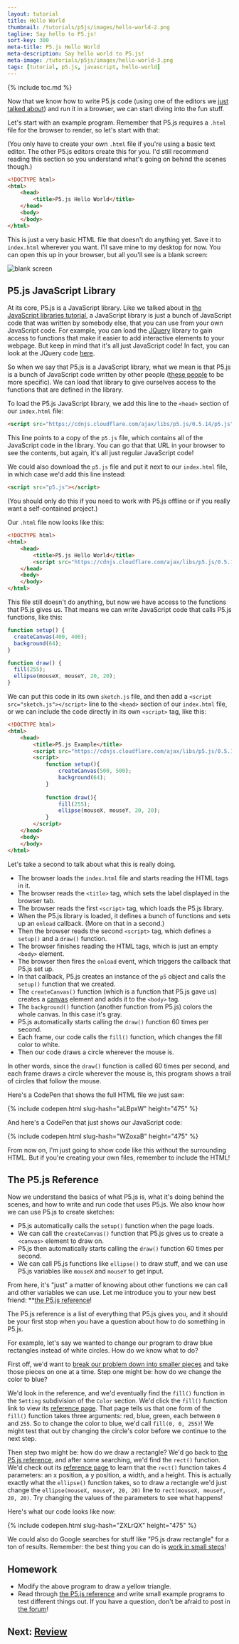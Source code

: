 ```yaml
---
layout: tutorial
title: Hello World
thumbnail: /tutorials/p5js/images/hello-world-2.png
tagline: Say hello to P5.js!
sort-key: 300
meta-title: P5.js Hello World
meta-description: Say hello world to P5.js!
meta-image: /tutorials/p5js/images/hello-world-3.png
tags: [tutorial, p5.js, javascript, hello-world]
---
```


{% include toc.md %}

Now that we know how to write P5.js code (using one of the editors we [just talked about](/tutorials/p5js/editors)) and run it in a browser, we can start diving into the fun stuff.

Let's start with an example program. Remember that P5.js requires a `.html` file for the browser to render, so let's start with that:

(You only have to create your own `.html` file if you're using a basic text editor. The other P5.js editors create this for you. I'd still recommend reading this section so you understand what's going on behind the scenes though.)

```html
<!DOCTYPE html>
<html>
	<head>
		<title>P5.js Hello World</title>
	</head>
	<body>
	</body>
</html>
```

This is just a very basic HTML file that doesn't do anything yet. Save it to `index.html` wherever you want. I'll save mine to my desktop for now. You can open this up in your browser, but all you'll see is a blank screen:

![blank screen](/tutorials/p5js/images/hello-world-1.png)

## P5.js JavaScript Library

At its core, P5.js is a JavaScript library. Like we talked about in [the JavaScript libraries tutorial](/tutorials/javascript/libraries), a JavaScript library is just a bunch of JavaScript code that was written by somebody else, that you can use from your own JavaScript code. For example, you can load the [JQuery](https://jquery.com/) library to gain access to functions that make it easier to add interactive elements to your webpage. But keep in mind that it's all just JavaScript code! In fact, you can look at the JQuery code [here](https://code.jquery.com/jquery-3.2.1.js).

So when we say that P5.js is a JavaScript library, what we mean is that P5.js is a bunch of JavaScript code written by other people ([these people](https://github.com/processing/p5.js/graphs/contributors) to be more specific). We can load that library to give ourselves access to the functions that are defined in the library.

To load the P5.js JavaScript library, we add this line to the `<head>` section of our `index.html` file:

```html
<script src="https://cdnjs.cloudflare.com/ajax/libs/p5.js/0.5.14/p5.js"></script>
```

This line points to a copy of the `p5.js` file, which contains all of the JavaScript code in the library. You can go that that URL in your browser to see the contents, but again, it's all just regular JavaScript code!

We could also download the `p5.js` file and put it next to our `index.html` file, in which case we'd add this line instead:

```html
<script src="p5.js"></script>
```

(You should only do this if you need to work with P5.js offline or if you really want a self-contained project.)

Our `.html` file now looks like this:

```html
<!DOCTYPE html>
<html>
	<head>
		<title>P5.js Hello World</title>
		<script src="https://cdnjs.cloudflare.com/ajax/libs/p5.js/0.5.14/p5.js"></script>
	</head>
	<body>
	</body>
</html>
```

This file still doesn't do anything, but now we have access to the functions that P5.js gives us. That means we can write JavaScript code that calls P5.js functions, like this:

```javascript
function setup() {
  createCanvas(400, 400);
  background(64);
}

function draw() {
  fill(255);
  ellipse(mouseX, mouseY, 20, 20);
}
```

We can put this code in its own `sketch.js` file, and then add a `<script src="sketch.js"></script>` line to the `<head>` section of our `index.html` file, or we can include the code directly in its own `<script>` tag, like this:

```html
<!DOCTYPE html>
<html>
	<head>
		<title>P5.js Example</title>
		<script src="https://cdnjs.cloudflare.com/ajax/libs/p5.js/0.5.14/p5.js"></script>
		<script>
			function setup(){
				createCanvas(500, 500);
				background(64);
			}
			
			function draw(){
				fill(255);
				ellipse(mouseX, mouseY, 20, 20);
			}
		</script>
	</head>
	<body>
	</body>
</html>
```

Let's take a second to talk about what this is really doing.

- The browser loads the `index.html` file and starts reading the HTML tags in it.
- The browser reads the `<title>` tag, which sets the label displayed in the browser tab.
- The browser reads the first `<script>` tag, which loads the P5.js library. 
- When the P5.js library is loaded, it defines a bunch of functions and sets up an `onload` callback. (More on that in a second.)
- Then the browser reads the second `<script>` tag, which defines a `setup()` and a `draw()` function.
- The browser finishes reading the HTML tags, which is just an empty `<body>` element.
- The browser then fires the `onload` event, which triggers the callback that P5.js set up.
- In that callback, P5.js creates an instance of the `p5` object and calls the `setup()` function that we created.
- The `createCanvas()` function (which is a function that P5.js gave us) creates a [canvas](https://developer.mozilla.org/en-US/docs/Web/API/Canvas_API) element and adds it to the `<body>` tag.
- The `background()` function (another function from P5.js) colors the whole canvas. In this case it's gray.
- P5.js automatically starts calling the `draw()` function 60 times per second.
- Each frame, our code calls the `fill()` function, which changes the fill color to white.
- Then our code draws a circle wherever the mouse is.

In other words, since the `draw()` function is called 60 times per second, and each frame draws a circle wherever the mouse is, this program shows a trail of circles that follow the mouse.

Here's a CodePen that shows the full HTML file we just saw:

{% include codepen.html slug-hash="aLBpxW" height="475" %}

And here's a CodePen that just shows our JavaScript code:

{% include codepen.html slug-hash="WZoxaB" height="475" %}

From now on, I'm just going to show code like this without the surrounding HTML. But if you're creating your own files, remember to include the HTML!

## The P5.js Reference

Now we understand the basics of what P5.js is, what it's doing behind the scenes, and how to write and run code that uses P5.js. We also know how we can use P5.js to create sketches:

- P5.js automatically calls the `setup()` function when the page loads.
- We can call the `createCanvas()` function that P5.js gives us to create a `<canvas>` element to draw on.
- P5.js then automatically starts calling the `draw()` function 60 times per second.
- We can call P5.js functions like `ellipse()` to draw stuff, and we can use P5.js variables like `mouseX` and `mouseY` to get input.

From here, it's "just" a matter of knowing about other functions we can call and other variables we can use. Let me introduce you to your new best friend: **[the P5.js reference](https://p5js.org/reference/)!

The P5.js reference is a list of everything that P5.js gives you, and it should be your first stop when you have a question about how to do something in P5.js.

For example, let's say we wanted to change our program to draw blue rectangles instead of white circles. How do we know what to do?

First off, we'd want to [break our problem down into smaller pieces](/tutorials/how-to/program) and take those pieces on one at a time. Step one might be: how do we change the color to blue?

We'd look in the reference, and we'd eventually find the `fill()` function in the `Setting` subdivision of the `Color` section. We'd click the `fill()` function link to view its [reference page](https://p5js.org/reference/#/p5/fill). That page tells us that one form of the `fill()` function takes three arguments: red, blue, green, each between `0` and `255`. So to change the color to blue, we'd call `fill(0, 0, 255)`! We might test that out by changing the circle's color before we continue to the next step.

Then step two might be: how do we draw a rectangle? We'd go back to [the P5.js reference](https://p5js.org/reference/), and after some searching, we'd find the `rect()` function. We'd check out its [reference page](https://p5js.org/reference/#/p5/rect) to learn that the `rect()` function takes 4 parameters: an x position, a y position, a width, and a height. This is actually exactly what the `ellipse()` function takes, so to draw a rectangle we'd just change the `ellipse(mouseX, mouseY, 20, 20)` line to `rect(mouseX, mouseY, 20, 20)`. Try changing the values of the parameters to see what happens!

Here's what our code looks like now:

{% include codepen.html slug-hash="ZXLrQX" height="475" %}

We could also do Google searches for stuff like "P5.js draw rectangle" for a ton of results. Remember: the best thing you can do is [work in small steps](/tutorials/how-to/program)!

## Homework

- Modify the above program to draw a yellow triangle.
- Read through [the P5.js reference](https://p5js.org/reference/) and write small example programs to test different things out. If you have a question, don't be afraid to post in [the forum](http://forum.HappyCoding.io)!

## Next: [Review](/tutorials/p5js/review)